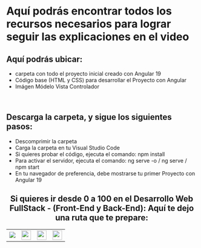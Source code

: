 <h1>Aquí podrás encontrar todos los recursos necesarios para lograr seguir las explicaciones en el video</h1>
<h2>Aquí podrás ubicar:</h2>
<ul>
  <li>carpeta con todo el proyecto inicial creado con Angular 19</li>
  <li>Código base (HTML y CSS) para desarrollar el Proyecto con Angular</li>
  <li>Imágen Módelo Vista Controlador</li>
</ul>
<br>
<h2>Descarga la carpeta, y sigue los siguientes pasos:</h2>
<ul>
  <li>Descomprimir la carpeta</li>
  <li>Carga la carpeta en tu Visual Studio Code</li>
  <li>Si quieres probar el código, ejecuta el comando: npm install</li>
  <li>Para activar el servidor, ejecuta el comando: ng serve -o  /  ng serve  /  npm start </li>
  <li>En tu navegador de preferencia, debe mostrarse tu primer Proyecto con Angular 19</li>
</ul>


<h2 style="text-align:center">Si quieres ir desde 0 a 100 en el <strong>Desarrollo Web FullStack</strong> - (Front-End y Back-End): Aquí te dejo una ruta que te prepare:</h2>
<table>
  <tr>
    <td>
      <a href="https://cedavilu.com/curso-desarrollo-web-detalle.html" target="_blank"> <img src="https://cedavilu.com/assets/img/cursos/cursos-1.png" > </a>      
    </td>
    <td>
       <a href="https://cedavilu.com/curso-javascript-detalle.html" target="_blank"><img style="width:25" src="https://cedavilu.com/assets/img/cursos/cursos-2.png" ></a>      
    </td>
    <td>
      <a href= "https://cedavilu.com/curso-javascript-avanzado-detalle.html" target="_blank"><img style="width:25" src="https://cedavilu.com/assets/img/cursos/cursos-3.png" ></a>
    </td>
    <td>
    <a href="https://cedavilu.com/curso-nodejs-detalle.html" target="_blank"> <img style="width:25" src="https://cedavilu.com/assets/img/cursos/cursos-4.png" ></a>
    </td>
  </tr>
</table>

